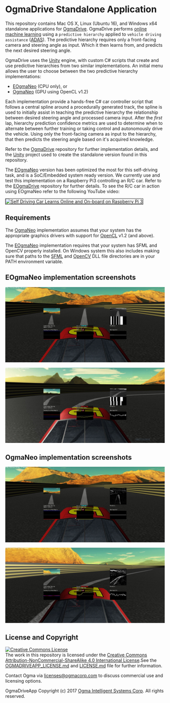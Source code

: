 # OgmaDrive Standalone Application

This repository contains Mac OS X, Linux (Ubuntu 16), and Windows x64 standalone applications for [OgmaDrive](https://github.com/ogmacorp/OgmaDrive). OgmaDrive performs [online machine learning](https://en.wikipedia.org/wiki/Online_machine_learning) using a `predictive hierarchy` applied to `vehicle driving assistance` ([ADAS](https://en.wikipedia.org/wiki/Advanced_driver-assistance_systems)). The predictive hierarchy requires only a front-facing camera and steering angle as input. Which it then learns from, and predicts the next desired steering angle.

OgmaDrive uses the [Unity](https://unity3d.com/) engine, with custom C# scripts that create and use predictive hierarchies from two similar implementations. An initial menu allows the user to choose between the two predictive hierarchy implementations:

- [EOgmaNeo](https://github.com/ogmacorp/EOgmaNeo/) (CPU only), or
- [OgmaNeo](https://github.com/ogmacorp/OgmaNeo/) (GPU using OpenCL v1.2)

Each implementation provide a hands-free C# car controller script that follows a central spline around a procedurally generated track, the spline is used to initially assist in teaching the predictive hierarchy the relationship between desired steering angle and processed camera input. After the _first_ lap, hierarchy prediction confidence metrics are used to determine when to alternate between further training or taking control and autonomously drive the vehicle. Using only the front-facing camera as input to the hierarchy, that then predicts the steering angle based on it's acquired knowledge.

Refer to the [OgmaDrive](https://github.com/ogmacorp/OgmaDrive) repository for further implementation details, and the [Unity](https://unity3d.com/) project used to create the standalone version found in this repository.

The [EOgmaNeo](https://github.com/ogmacorp/EOgmaNeo/) version has been optimized the most for this self-driving task, and is a SoC/Embedded system ready version. We currently use and test this implementation on a Raspberry Pi3 controlling an R/C car. Refer to the [EOgmaDrive](https://github.com/ogmacorp/EOgmaDrive/) repository for further details. To see the R/C car in action using EOgmaNeo refer to the following YouTube video:

<a href="http://www.youtube.com/watch?feature=player_embedded&v=0ibVhtuQkZA
" target="_blank"><img src="http://img.youtube.com/vi/0ibVhtuQkZA/0.jpg" 
alt="Self Driving Car Learns Online and On-board on Raspberry Pi 3" width="480" height="360" border="1"/></a>

## Requirements

The [OgmaNeo](https://github.com/ogmacorp/OgmaNeo/) implementation assumes that your system has the appropriate graphics drivers with support for [OpenCL](https://www.khronos.org/opencl/) v1.2 (and above).

The [EOgmaNeo](https://github.com/ogmacorp/EOgmaNeo/) implementation requires that your system has SFML and OpenCV properly installed. On Windows system this also includes making sure that paths to the [SFML](https://www.sfml-dev.org/) and [OpenCV](http://opencv.org/) DLL file directories are in your PATH environment variable.

## EOgmaNeo implementation screenshots

![EOgmaNeo version](./OgmaDrive_EOgmaNeo.JPG)

![EOgmaNeo version predicting](./OgmaDrive_EOgmaNeo_Predicting.JPG)

## OgmaNeo implementation screenshots

![OgmaNeo version](./OgmaDrive_OgmaNeo.jpg)

![OgmaNeo version predicting](./OgmaDrive_OgmaNeo_Predicting.JPG)

## License and Copyright

<a rel="license" href="http://creativecommons.org/licenses/by-nc-sa/4.0/"><img alt="Creative Commons License" style="border-width:0" src="https://i.creativecommons.org/l/by-nc-sa/4.0/88x31.png" /></a><br />The work in this repository is licensed under the <a rel="license" href="http://creativecommons.org/licenses/by-nc-sa/4.0/">Creative Commons Attribution-NonCommercial-ShareAlike 4.0 International License</a>.See the  [OGMADRIVEAPP_LICENSE.md](https://github.com/ogmacorp/OgmaDriveApp/blob/master/OGMADRIVEAPP_LICENSE.md) and [LICENSE.md](https://github.com/ogmacorp/OgmaDriveApp/blob/master/LICENSE.md) file for further information.

Contact Ogma via licenses@ogmacorp.com to discuss commercial use and licensing options.

OgmaDriveApp Copyright (c) 2017 [Ogma Intelligent Systems Corp](https://ogmacorp.com). All rights reserved.
